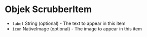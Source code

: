 # Objek ScrubberItem

* `label` String (optional) - The text to appear in this item
* `icon` NativeImage (optional) - The image to appear in this item